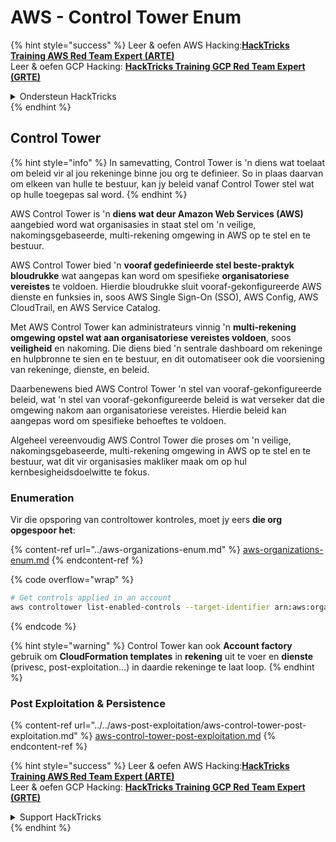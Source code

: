 # AWS - Control Tower Enum

{% hint style="success" %}
Leer & oefen AWS Hacking:<img src="../../../../.gitbook/assets/image (1).png" alt="" data-size="line">[**HackTricks Training AWS Red Team Expert (ARTE)**](https://training.hacktricks.xyz/courses/arte)<img src="../../../../.gitbook/assets/image (1).png" alt="" data-size="line">\
Leer & oefen GCP Hacking: <img src="../../../../.gitbook/assets/image (2).png" alt="" data-size="line">[**HackTricks Training GCP Red Team Expert (GRTE)**<img src="../../../../.gitbook/assets/image (2).png" alt="" data-size="line">](https://training.hacktricks.xyz/courses/grte)

<details>

<summary>Ondersteun HackTricks</summary>

* Kyk na die [**subskripsie planne**](https://github.com/sponsors/carlospolop)!
* **Sluit aan by die** 💬 [**Discord groep**](https://discord.gg/hRep4RUj7f) of die [**telegram groep**](https://t.me/peass) of **volg** ons op **Twitter** 🐦 [**@hacktricks\_live**](https://twitter.com/hacktricks\_live)**.**
* **Deel hacking truuks deur PRs in te dien na die** [**HackTricks**](https://github.com/carlospolop/hacktricks) en [**HackTricks Cloud**](https://github.com/carlospolop/hacktricks-cloud) github repos.

</details>
{% endhint %}

## Control Tower

{% hint style="info" %}
In samevatting, Control Tower is 'n diens wat toelaat om beleid vir al jou rekeninge binne jou org te definieer. So in plaas daarvan om elkeen van hulle te bestuur, kan jy beleid vanaf Control Tower stel wat op hulle toegepas sal word.
{% endhint %}

AWS Control Tower is 'n **diens wat deur Amazon Web Services (AWS)** aangebied word wat organisasies in staat stel om 'n veilige, nakomingsgebaseerde, multi-rekening omgewing in AWS op te stel en te bestuur.

AWS Control Tower bied 'n **vooraf gedefinieerde stel beste-praktyk bloudrukke** wat aangepas kan word om spesifieke **organisatoriese vereistes** te voldoen. Hierdie bloudrukke sluit vooraf-gekonfigureerde AWS dienste en funksies in, soos AWS Single Sign-On (SSO), AWS Config, AWS CloudTrail, en AWS Service Catalog.

Met AWS Control Tower kan administrateurs vinnig 'n **multi-rekening omgewing opstel wat aan organisatoriese vereistes voldoen**, soos **veiligheid** en nakoming. Die diens bied 'n sentrale dashboard om rekeninge en hulpbronne te sien en te bestuur, en dit outomatiseer ook die voorsiening van rekeninge, dienste, en beleid.

Daarbenewens bied AWS Control Tower 'n stel van vooraf-gekonfigureerde beleid, wat 'n stel van vooraf-gekonfigureerde beleid is wat verseker dat die omgewing nakom aan organisatoriese vereistes. Hierdie beleid kan aangepas word om spesifieke behoeftes te voldoen.

Algeheel vereenvoudig AWS Control Tower die proses om 'n veilige, nakomingsgebaseerde, multi-rekening omgewing in AWS op te stel en te bestuur, wat dit vir organisasies makliker maak om op hul kernbesigheidsdoelwitte te fokus.

### Enumeration

Vir die opsporing van controltower kontroles, moet jy eers **die org opgespoor het**:

{% content-ref url="../aws-organizations-enum.md" %}
[aws-organizations-enum.md](../aws-organizations-enum.md)
{% endcontent-ref %}

{% code overflow="wrap" %}
```bash
# Get controls applied in an account
aws controltower list-enabled-controls --target-identifier arn:aws:organizations::<acc_id>:ou/<ou-id>
```
{% endcode %}

{% hint style="warning" %}
Control Tower kan ook **Account factory** gebruik om **CloudFormation templates** in **rekening** uit te voer en **dienste** (privesc, post-exploitation...) in daardie rekeninge te laat loop.
{% endhint %}

### Post Exploitation & Persistence

{% content-ref url="../../aws-post-exploitation/aws-control-tower-post-exploitation.md" %}
[aws-control-tower-post-exploitation.md](../../aws-post-exploitation/aws-control-tower-post-exploitation.md)
{% endcontent-ref %}

{% hint style="success" %}
Leer & oefen AWS Hacking:<img src="../../../../.gitbook/assets/image (1).png" alt="" data-size="line">[**HackTricks Training AWS Red Team Expert (ARTE)**](https://training.hacktricks.xyz/courses/arte)<img src="../../../../.gitbook/assets/image (1).png" alt="" data-size="line">\
Leer & oefen GCP Hacking: <img src="../../../../.gitbook/assets/image (2).png" alt="" data-size="line">[**HackTricks Training GCP Red Team Expert (GRTE)**<img src="../../../../.gitbook/assets/image (2).png" alt="" data-size="line">](https://training.hacktricks.xyz/courses/grte)

<details>

<summary>Support HackTricks</summary>

* Kyk na die [**subscription plans**](https://github.com/sponsors/carlospolop)!
* **Sluit aan by die** 💬 [**Discord group**](https://discord.gg/hRep4RUj7f) of die [**telegram group**](https://t.me/peass) of **volg** ons op **Twitter** 🐦 [**@hacktricks\_live**](https://twitter.com/hacktricks\_live)**.**
* **Deel hacking truuks deur PRs in te dien na die** [**HackTricks**](https://github.com/carlospolop/hacktricks) en [**HackTricks Cloud**](https://github.com/carlospolop/hacktricks-cloud) github repos.

</details>
{% endhint %}
